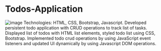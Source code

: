 # Todos-Application
![image](https://github.com/user-attachments/assets/c75993f6-5478-46bc-9ced-c2c37a8b5e6f)
Technologies:  HTML, CSS, Bootstrap, Javascript.
Developed persistent todo application with CRUD operations to track list of tasks.
Displayed list of todos with HTML list elements, styled todo list using CSS, Bootstrap. Implemented todo crud operations by using JavaScript event listeners and updated UI dynamically by using Javascript DOM operations.
